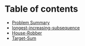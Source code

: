# Table of contents

* [Problem Summary](README.md)
* [longest-increasing-subsequence](longest-increasing-subsequence.md)
* [House-Robber](house-robber.md)
* [Target-Sum](target-sum.md)
